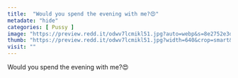 ```yaml
---
title:  "Would you spend the evening with me?😍"
metadate: "hide"
categories: [ Pussy ]
image: "https://preview.redd.it/odwv7lcmikl51.jpg?auto=webp&s=8e2752e3df88ceacbf3519fe8c5f075c1be15e95"
thumb: "https://preview.redd.it/odwv7lcmikl51.jpg?width=640&crop=smart&auto=webp&s=967f72dd9997166b3227413f8259e90501712896"
visit: ""
---
```

Would you spend the evening with me?😍
